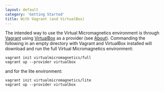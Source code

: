 ```yaml
---
layout: default
category: 'Getting Started'
title: With Vagrant (and VirtualBox)
---
```


The intended way to use the Virtual Micromagnetics environment is through
[Vagrant](https://www.vagrantup.com/) using
[VirtualBox](https://www.virtualbox.org/wiki/Downloads) as a provider (see
[About](/virtualmicromagnetics/about/)). Commanding the following in an empty
directory with Vagrant and VirtualBox installed will download and run the full
Virtual Micromagnetics environment:

    vagrant init virtualmicromagnetics/full
    vagrant up --provider virtualbox

and for the lite environment:

    vagrant init virtualmicromagnetics/lite
    vagrant up --provider virtualbox